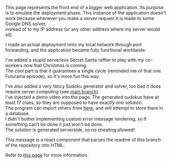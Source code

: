 This page represents the front end of a bigger web application.
Its purpose is to emulate the deployment phase. 
This instance of the application doesn't work because whenever you make a server request it is made to some Google DNS solver,  
instead of to my IP address (or any other address where my server would sit).

I made an actual deployment onto my local network through port forwarding, and the application became fully functional worldwide.

I've added a stupid serverless Secret Santa raffler to play with my co-workers now that Christmas is coming.  
The cool part is that it guarantees a single cycle (reminded me of that one Futurama episode), so it's more fun this way.

I've also added a very fancy Sudoku generator and solver, too bad it does require server computing (see [main branch](https://github.com/Lucas1774/Web-app/tree/master/server)).  
I've injected a demo video into the page. The generated sudokus have at least 17 clues, so they are supposed to have exactly one solution.  
The program can import others from [here](https://projecteuler.net/project/resources/p096_sudoku.txt), and will attempt to store them in a database.  
I didn't bother implementing custom error message rendering, so if something can't be done it just won't be done.  
The solution is generated serverside, so no cheating allowed!

This message is a react component that parses the readme of this branch of the repository into HTML.

Refer to [this page](https://github.com/Lucas1774/Web-app) for more information.
